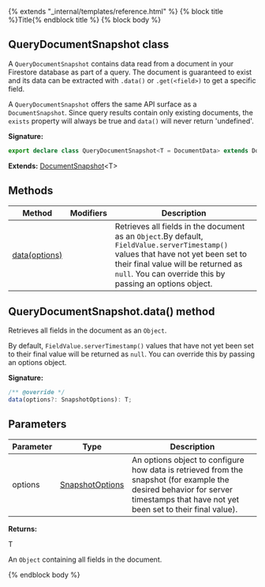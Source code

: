 {% extends "_internal/templates/reference.html" %}
{% block title %}Title{% endblock title %}
{% block body %}

## QueryDocumentSnapshot class

A `QueryDocumentSnapshot` contains data read from a document in your Firestore database as part of a query. The document is guaranteed to exist and its data can be extracted with `.data()` or `.get(<field>)` to get a specific field.

A `QueryDocumentSnapshot` offers the same API surface as a `DocumentSnapshot`<!-- -->. Since query results contain only existing documents, the `exists` property will always be true and `data()` will never return 'undefined'.

<b>Signature:</b>

```typescript
export declare class QueryDocumentSnapshot<T = DocumentData> extends DocumentSnapshot<T> 
```
<b>Extends:</b> [DocumentSnapshot](./firestore_.documentsnapshot.md#documentsnapshot_class)<!-- -->&lt;T&gt;

## Methods

|  Method | Modifiers | Description |
|  --- | --- | --- |
|  [data(options)](./firestore_.querydocumentsnapshot.md#querydocumentsnapshotdata_method) |  | Retrieves all fields in the document as an <code>Object</code>.<!-- -->By default, <code>FieldValue.serverTimestamp()</code> values that have not yet been set to their final value will be returned as <code>null</code>. You can override this by passing an options object. |

## QueryDocumentSnapshot.data() method

Retrieves all fields in the document as an `Object`<!-- -->.

By default, `FieldValue.serverTimestamp()` values that have not yet been set to their final value will be returned as `null`<!-- -->. You can override this by passing an options object.

<b>Signature:</b>

```typescript
/** @override */
data(options?: SnapshotOptions): T;
```

## Parameters

|  Parameter | Type | Description |
|  --- | --- | --- |
|  options | [SnapshotOptions](./firestore_.snapshotoptions.md#snapshotoptions_interface) | An options object to configure how data is retrieved from the snapshot (for example the desired behavior for server timestamps that have not yet been set to their final value). |

<b>Returns:</b>

T

An `Object` containing all fields in the document.

{% endblock body %}
